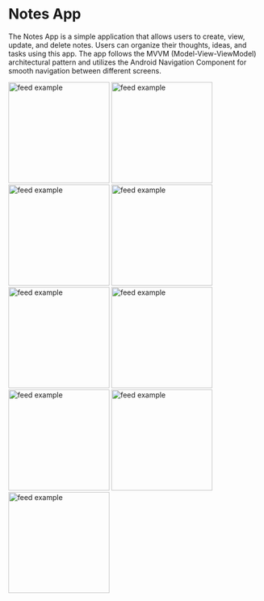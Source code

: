 # Notes App
The Notes App is a simple application that allows users to create, view, update, and delete notes. 
Users can organize their thoughts, ideas, and tasks using this app. 
The app follows the MVVM (Model-View-ViewModel) architectural pattern and utilizes the Android Navigation Component for smooth navigation between different screens.
<p>
  <img src="https://user-images.githubusercontent.com/140700822/263239140-ad23f34b-e37b-4332-8452-116ff18fc82c.png" alt="feed example" width = "200" >
  <img src="https://user-images.githubusercontent.com/140700822/263239194-f0338e7a-b27a-486a-be67-352f8ff0c291.png" alt="feed example" width = "200" >
  <img src="https://user-images.githubusercontent.com/140700822/263239220-ceacabc0-6cb9-4e73-a3b6-e1c7f8e1f946.png" alt="feed example" width = "200" >
  <img src="https://user-images.githubusercontent.com/140700822/263239251-90a4acf0-fa89-4b2a-921a-ebc2a2652ef6.png" alt="feed example" width = "200" >
  <img src="https://user-images.githubusercontent.com/140700822/263239268-a9bc75bd-47ea-4915-adec-26ca58bf8776.png" alt="feed example" width = "200" >
  <img src="https://user-images.githubusercontent.com/140700822/263239330-670d4dfc-9355-4add-b24b-64ca07d48be6.png" alt="feed example" width = "200" >
  <img src="https://user-images.githubusercontent.com/140700822/263239395-07cc39fa-ea91-4c32-9f56-cdc18fd100bd.png" alt="feed example" width = "200" >
  <img src="https://user-images.githubusercontent.com/140700822/263239426-5b94939e-9f36-4dde-8c33-091132b8747e.png" alt="feed example" width = "200" >
  <img src="https://user-images.githubusercontent.com/140700822/263239473-53b92a43-399d-45aa-99ec-d98f3ffc199e.png" alt="feed example" width = "200" >
</p>

